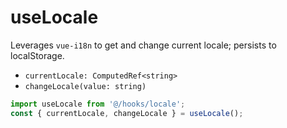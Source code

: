 # useLocale

Leverages `vue-i18n` to get and change current locale; persists to localStorage.

- `currentLocale: ComputedRef<string>`
- `changeLocale(value: string)`

```ts
import useLocale from '@/hooks/locale';
const { currentLocale, changeLocale } = useLocale();
```
